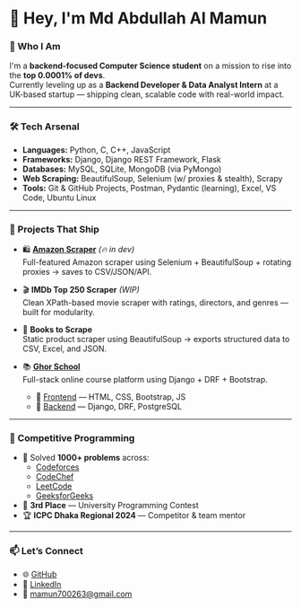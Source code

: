 # 👋 Hey, I'm Md Abdullah Al Mamun

### 🧠 Who I Am  
I'm a **backend-focused Computer Science student** on a mission to rise into the **top 0.0001% of devs**.  
Currently leveling up as a **Backend Developer & Data Analyst Intern** at a UK-based startup — shipping clean, scalable code with real-world impact.

---

### 🛠 Tech Arsenal
- **Languages:** Python, C, C++, JavaScript  
- **Frameworks:** Django, Django REST Framework, Flask  
- **Databases:** MySQL, SQLite, MongoDB (via PyMongo)  
- **Web Scraping:** BeautifulSoup, Selenium (w/ proxies & stealth), Scrapy  
- **Tools:** Git & GitHub Projects, Postman, Pydantic (learning), Excel, VS Code, Ubuntu Linux

---

### 🚀 Projects That Ship
- 🛍️ [**Amazon Scraper**](https://github.com/mamun700263/amazon_scrapper) *(🔥 in dev)*  
  Full-featured Amazon scraper using Selenium + BeautifulSoup + rotating proxies → saves to CSV/JSON/API.

- 🎬 **IMDb Top 250 Scraper** *(WIP)*  
  Clean XPath-based movie scraper with ratings, directors, and genres — built for modularity.

- 📖 **Books to Scrape**  
  Static product scraper using BeautifulSoup → exports structured data to CSV, Excel, and JSON.

- 📚 [**Ghor School**](https://github.com/mamun700263/Online-School)  
  Full-stack online course platform using Django + DRF + Bootstrap.  
  - 🔗 [Frontend](https://github.com/mamun700263/Ghor-School) — HTML, CSS, Bootstrap, JS  
  - 🔗 [Backend](https://github.com/mamun700263/Online-School) — Django, DRF, PostgreSQL

---

### 🧠 Competitive Programming  
- 🧠 Solved **1000+ problems** across:
  - [Codeforces](https://codeforces.com/profile/mamun700263)  
  - [CodeChef](https://www.codechef.com/users/mamun700263)  
  - [LeetCode](https://leetcode.com/u/mamun700263)  
  - [GeeksforGeeks](https://www.geeksforgeeks.org/user/mamun700263)  
- 🥉 **3rd Place** — University Programming Contest  
- 🏆 **ICPC Dhaka Regional 2024** — Competitor & team mentor

---

### 📫 Let’s Connect
- 🌐 [GitHub](https://github.com/mamun700263)  
- 💼 [LinkedIn](https://www.linkedin.com/in/md-abdullah-all-mamun)  
- 📧 mamun700263@gmail.com  
